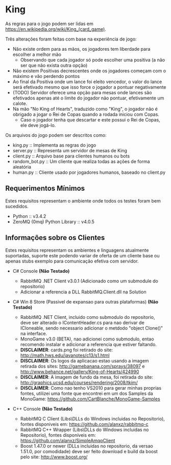﻿King
====

As regras para o jogo podem ser lidas em
<https://en.wikipedia.org/wiki/King_(card_game)>.

Três alterações foram feitas com base na experiência de jogo:
 - Não existe ordem para as mãos, os jogadores tem liberdade para 
 escolher a melhor mão
	- Observando que cada jogador só pode escolher uma positiva (a 
	não ser que não exista outra opção)
 - Não existem Positivas decrescentes onde os jogadores começam com o 
 máximo e vão perdendo pontos
 - Ao final da Positiva onde um lance foi eleito vencedor, o valor do 
lance será efetivado mesmo que isso force o jogador a pontuar negativamente
  - (TODO) Servidor oferece uma opção para mesas onde lances são efetivados
apenas até o limite do jogador não pontuar, efetivamente um calote.
 - Na mão "No King of Hearts", traduzido como "King", o jogador não é 
 obrigado a jogar o Rei de Copas quando a rodada iniciou com Copas.
	- Caso o jogador tenha que descartar e este possui o Rei de 
	Copas, ele deve jogá-lo.

Os arquivos do jogo podem ser descritos como:

  + king.py :: Implementa as regras do jogo
  + server.py :: Representa um servidor de mesas de King
  + client.py :: Arquivo base para clientes humanos ou bots
  + random_bot.py :: Um cliente que realiza todas as ações de forma aleatória
  + human.py :: Cliente usado por jogadores humanos, baseado no client.py

Requerimentos Mínimos
---------------------

Estes requisitos representam o ambiente onde todos os testes foram bem
sucedidos.

  + Python :: v3.4.2
  + ZeroMQ (0mq) Python Library :: v4.0.5

Informações sobre os Clientes
-----------------------------

Estes requisitos representam os ambientes e linguagens atualmente suportadas, 
suporte este podendo variar de oferta de um cliente base ou apenas stubs exemplo
para comunicação efetiva com servidor.

* C# Console **(Não Testado)**
   + RabbitMQ .NET Client v3.0.1 (Adicionado como um submodule do repositorio)
   + Adicionar a referencia a DLL RabbitMQ.Client.dll na Solution

* C# Win 8 Store (Passivel de expansao para outras plataformas) **(Não Testado)**
   + RabbitMQ .NET Client, incluido como submodulo do repositorio, deve
   ser alterado o IContentHeader.cs para nao derivar de ICloneable, sendo
   necessario adicionar o metdodo "object Clone()" na interface.
   + MonoGame v3.0 (BETA), nao adicionei como submodulo, entao recomendo
   instalar e adicionar a referencia que estiver faltando.
   + **DISCLAIMER**: cards.png foi retirado do site: 
   http://math.hws.edu/javanotes/c13/s1.html
   + **DISCLAIMER**: Os logos da aplicacao estao usando a imagem retirada
   dos sites: http://gamebanana.com/sprays/38097
   e http://www.behance.net/gallery/King-of-Hearts/424990
   + **DISCLAIMER**: A imagem de fundo da mesa, foi retirada do site:
   http://graphics.ucsd.edu/courses/rendering/2008/tkim/
   + **DISCLAIMER**: Como nao tenho VS2010 para gerar minhas proprias
   fontes, utilizei uma fonte que encontrei em um dos Samples da
   MonoGame: https://github.com/CartBlanche/MonoGame-Samples

* C++ Console **(Não Testado)**
   + RabbitMQ C Client (Libs\DLLs do Windows incluidas no Repositorio),
   fontes disponiveis em: https://github.com/alanxz/rabbitmq-c
   + RabbitMQ C++ Wrapper (Libs\DLLs do Windows incluidas no
   Repositorio), fontes disponíveis em:
   https://github.com/alanxz/SimpleAmqpClient
   + Boost 1.47.0 or newer (DLLs incluidas no repositorio, da versao
   1.51.0, por comodidade) deve ser feito download e build da boost
   pelo site: http://www.boost.org/
